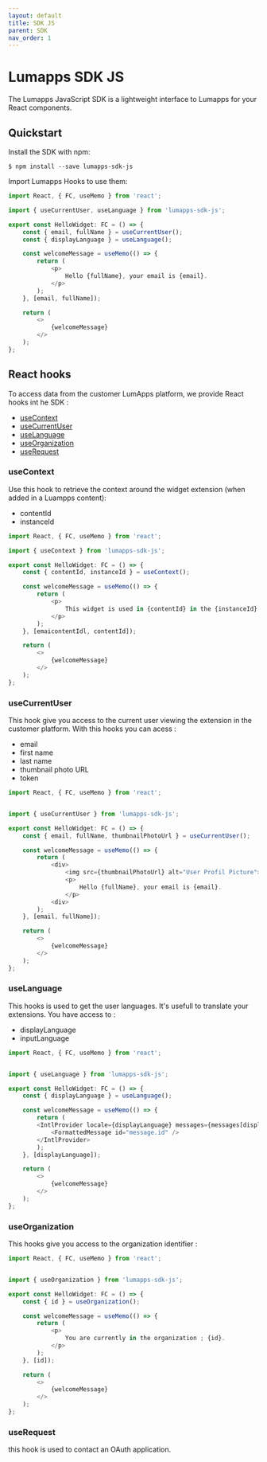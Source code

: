 ```yaml
---
layout: default
title: SDK JS
parent: SDK
nav_order: 1
---
```


# Lumapps SDK JS
The Lumapps JavaScript SDK is a lightweight interface to Lumapps for your React components.

## Quickstart

Install the SDK with npm:

```console
$ npm install --save lumapps-sdk-js
```

Import Lumapps Hooks to use them:

```javascript
import React, { FC, useMemo } from 'react';

import { useCurrentUser, useLanguage } from 'lumapps-sdk-js';

export const HelloWidget: FC = () => {
    const { email, fullName } = useCurrentUser();
    const { displayLanguage } = useLanguage();

    const welcomeMessage = useMemo(() => {
        return (
            <p>
                Hello {fullName}, your email is {email}.
            </p>
        );
    }, [email, fullName]);

    return (
        <>
            {welcomeMessage}
        </>
    );
};
```

## React hooks
To access data from the customer LumApps platform, we provide React hooks int he SDK :

 - [useContext](#useContext)
 - [useCurrentUser](#useCurrentUser)
 - [useLanguage](#useLanguage)
 - [useOrganization](#useOrganization)
 - [useRequest](#useRequest)



###  <a name="useContext"></a>useContext
Use this hook to retrieve the context around the widget extension (when added in a Luampps content): 
 - contentId
 - instanceId

```javascript
import React, { FC, useMemo } from 'react';

import { useContext } from 'lumapps-sdk-js';

export const HelloWidget: FC = () => {
    const { contentId, instanceId } = useContext();

    const welcomeMessage = useMemo(() => {
        return (
            <p>
                This widget is used in {contentId} in the {instanceId} instance.
            </p>
        );
    }, [emaicontentIdl, contentId]);

    return (
        <>
            {welcomeMessage}
        </>
    );
};
```


###  <a name="useCurrentUser"></a>useCurrentUser
This hook give you access to the current user viewing the extension in the customer platform.
With this hooks you can acess : 
 - email
 - first name
 - last name
 - thumbnail photo URL
 - token

```javascript
import React, { FC, useMemo } from 'react';


import { useCurrentUser } from 'lumapps-sdk-js';

export const HelloWidget: FC = () => {
    const { email, fullName, thumbnailPhotoUrl } = useCurrentUser();

    const welcomeMessage = useMemo(() => {
        return (
            <div>
                <img src={thumbnailPhotoUrl} alt="User Profil Picture">
                <p>
                    Hello {fullName}, your email is {email}.
                </p>
            <div>
        );
    }, [email, fullName]);

    return (
        <>
            {welcomeMessage}
        </>
    );
};
```

###  <a name="useLanguage"></a>useLanguage
This hooks is used to get the user languages. It's usefull to translate your extensions.
You have access to : 
 - displayLanguage
 - inputLanguage

```javascript
import React, { FC, useMemo } from 'react';


import { useLanguage } from 'lumapps-sdk-js';

export const HelloWidget: FC = () => {
    const { displayLanguage } = useLanguage();

    const welcomeMessage = useMemo(() => {
        return (
        <IntlProvider locale={displayLanguage} messages={messages[displayLanguage]}>
            <FormattedMessage id="message.id" />
        </IntlProvider>
        );
    }, [displayLanguage]);

    return (
        <>
            {welcomeMessage}
        </>
    );
};
```

###  <a name="useOrganization"></a>useOrganization
This hooks give you access to the organization identifier : 

```javascript
import React, { FC, useMemo } from 'react';


import { useOrganization } from 'lumapps-sdk-js';

export const HelloWidget: FC = () => {
    const { id } = useOrganization();

    const welcomeMessage = useMemo(() => {
        return (
            <p>
                You are currently in the organization ; {id}.
            </p>
        );
    }, [id]);

    return (
        <>
            {welcomeMessage}
        </>
    );
};
```

###  <a name="useRequest"></a>useRequest
this hook is used to contact an OAuth application. 
